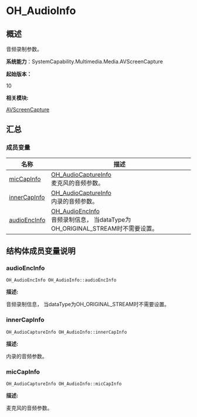 # OH_AudioInfo


## 概述

音频录制参数。

**系统能力**：SystemCapability.Multimedia.Media.AVScreenCapture

**起始版本：**

10

**相关模块:**

[AVScreenCapture](_a_v_screen_capture.md)


## 汇总


### 成员变量

| 名称 | 描述 | 
| -------- | -------- |
| [micCapInfo](#miccapinfo) | [OH_AudioCaptureInfo](_o_h___audio_capture_info.md)<br/>麦克风的音频参数。 | 
| [innerCapInfo](#innercapinfo) | [OH_AudioCaptureInfo](_o_h___audio_capture_info.md)<br/>内录的音频参数。 | 
| [audioEncInfo](#audioencinfo) | [OH_AudioEncInfo](_o_h___audio_enc_info.md)<br/>音频录制信息， 当dataType为OH_ORIGINAL_STREAM时不需要设置。 | 


## 结构体成员变量说明


### audioEncInfo

```
OH_AudioEncInfo OH_AudioInfo::audioEncInfo
```

**描述:**

音频录制信息， 当dataType为OH_ORIGINAL_STREAM时不需要设置。


### innerCapInfo

```
OH_AudioCaptureInfo OH_AudioInfo::innerCapInfo
```

**描述:**

内录的音频参数。


### micCapInfo

```
OH_AudioCaptureInfo OH_AudioInfo::micCapInfo
```

**描述:**

麦克风的音频参数。
